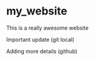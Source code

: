 # my_website

This is a really awesome website

Important update (git local)

Adding more details (github)
